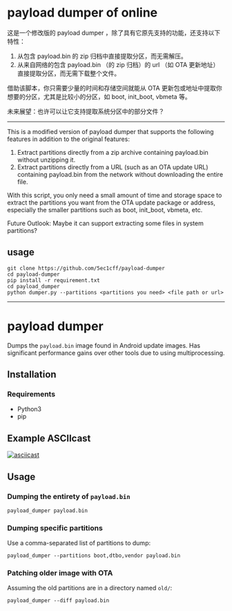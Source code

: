 # payload dumper of online

这是一个修改版的 payload dumper ，除了具有它原先支持的功能，还支持以下特性：

1. 从包含 payload.bin 的 zip 归档中直接提取分区，而无需解压。  
2. 从来自网络的包含 payload.bin （的 zip 归档）的 url （如 OTA 更新地址）直接提取分区，而无需下载整个文件。

借助该脚本，你只需要少量的时间和存储空间就能从 OTA 更新包或地址中提取你想要的分区，尤其是比较小的分区，如 boot, init_boot, vbmeta 等。

未来展望：也许可以让它支持提取系统分区中的部分文件？

---

This is a modified version of payload dumper that supports the following features in addition to the original features:

1. Extract partitions directly from a zip archive containing payload.bin without unzipping it.   
2. Extract partitions directly from a URL (such as an OTA update URL) containing payload.bin from the network without downloading the entire file.  

With this script, you only need a small amount of time and storage space to extract the partitions you want from the OTA update package or address, especially the smaller partitions such as boot, init_boot, vbmeta, etc.

Future Outlook: Maybe it can support extracting some files in system partitions?

## usage

```commandline
git clone https://github.com/5ec1cff/payload-dumper
cd payload-dumper
pip install -r requirement.txt
cd payload_dumper
python dumper.py --partitions <partitions you need> <file path or url>
```
---

# payload dumper

Dumps the `payload.bin` image found in Android update images. Has significant performance gains over other tools due to using multiprocessing.

## Installation

### Requirements

- Python3
- pip

## Example ASCIIcast

[![asciicast](https://asciinema.org/a/UbDZGZwCXux50sSzy1fc1bhaO.svg)](https://asciinema.org/a/UbDZGZwCXux50sSzy1fc1bhaO)

## Usage

### Dumping the entirety of `payload.bin`

```
payload_dumper payload.bin
```

### Dumping specific partitions

Use a comma-separated list of partitions to dump:
```
payload_dumper --partitions boot,dtbo,vendor payload.bin
```

### Patching older image with OTA

Assuming the old partitions are in a directory named `old/`:
```
payload_dumper --diff payload.bin
```
